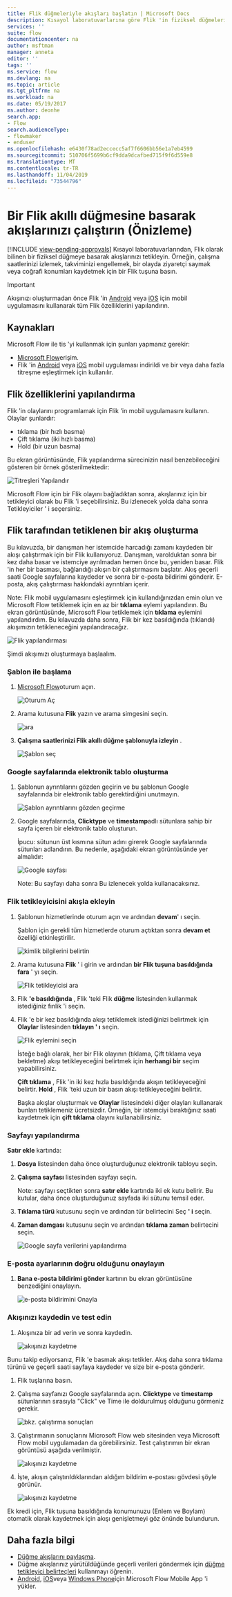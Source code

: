 ```yaml
---
title: Flik düğmeleriyle akışları başlatın | Microsoft Docs
description: Kısayol laboratuvarlarına göre Flik 'in fiziksel düğmeleriyle düğme akışlarını kolayca başlatın.
services: ''
suite: flow
documentationcenter: na
author: msftman
manager: anneta
editor: ''
tags: ''
ms.service: flow
ms.devlang: na
ms.topic: article
ms.tgt_pltfrm: na
ms.workload: na
ms.date: 05/19/2017
ms.author: deonhe
search.app:
- Flow
search.audienceType:
- flowmaker
- enduser
ms.openlocfilehash: e6430f78ad2eccecc5af7f6606bb56e1a7eb4599
ms.sourcegitcommit: 510706f5699b6cf9dda9dcafbed715f9f6d559e8
ms.translationtype: MT
ms.contentlocale: tr-TR
ms.lasthandoff: 11/04/2019
ms.locfileid: "73544796"
---
```

# <a name="run-your-flows-by-pressing-a-flic-smart-button-preview"></a>Bir Flik akıllı düğmesine basarak akışlarınızı çalıştırın (Önizleme)
[!INCLUDE [view-pending-approvals](includes/cc-rebrand.md)]
Kısayol laboratuvarlarından, Flik olarak bilinen bir fiziksel düğmeye basarak akışlarınızı tetikleyin. Örneğin, çalışma saatlerinizi izlemek, takviminizi engellemek, bir olayda ziyaretçi saymak veya coğrafi konumları kaydetmek için bir Flik tuşuna basın.

> [!IMPORTANT]
> Akışınızı oluşturmadan önce Flik 'in [Android](https://play.google.com/store/apps/details?id=io.flic.app) veya [iOS](https://itunes.apple.com/us/app/flic-app/id977593793?ls=1&mt=8) için mobil uygulamasını kullanarak tüm Flik özelliklerini yapılandırın.
> 
> 

## <a name="prerequisites"></a>Kaynakları
Microsoft Flow ile tis 'yi kullanmak için şunları yapmanız gerekir:

* [Microsoft Flow](https://flow.microsoft.com)erişim.
* Flik 'in [Android](https://play.google.com/store/apps/details?id=io.flic.app) veya [iOS](https://itunes.apple.com/us/app/flic-app/id977593793?ls=1&mt=8) mobil uygulaması indirildi ve bir veya daha fazla titreşme eşleştirmek için kullanılır.

## <a name="configure-flic-properties"></a>Flik özelliklerini yapılandırma
Flik 'in olaylarını programlamak için Flik 'in mobil uygulamasını kullanın. Olaylar şunlardır:

* tıklama (bir hızlı basma)
* Çift tıklama (iki hızlı basma)
* Hold (bir uzun basma)

Bu ekran görüntüsünde, Flik yapılandırma sürecinizin nasıl benzebileceğini gösteren bir örnek gösterilmektedir:

![Titreşleri Yapılandır](./media/flic-button-flows/configure-flic-actions.png)

Microsoft Flow için bir Flik olayını bağladıktan sonra, akışlarınız için bir tetikleyici olarak bu Flik 'i seçebilirsiniz. Bu izlenecek yolda daha sonra Tetikleyiciler ' i seçersiniz.

## <a name="create-a-flow-thats-triggered-by-a-flic"></a>Flik tarafından tetiklenen bir akış oluşturma
Bu kılavuzda, bir danışman her istemcide harcadığı zamanı kaydeden bir akışı çalıştırmak için bir Flik kullanıyoruz. Danışman, varolduktan sonra bir kez daha basar ve istemciye ayrılmadan hemen önce bu, yeniden basar. Flik 'in her bir basması, bağlandığı akışın bir çalıştırmasını başlatır. Akış geçerli saati Google sayfalarına kaydeder ve sonra bir e-posta bildirimi gönderir. E-posta, akış çalıştırması hakkındaki ayrıntıları içerir.

Note: Flik mobil uygulamasını eşleştirmek için kullandığınızdan emin olun ve Microsoft Flow tetiklemek için en az bir **tıklama** eylemi yapılandırın. Bu ekran görüntüsünde, Microsoft Flow tetiklemek için **tıklama** eylemini yapılandırdım. Bu kılavuzda daha sonra, Flik bir kez basıldığında (tıklandı) akışımızın tetikleneceğini yapılandıracağız.

   ![Flik yapılandırması](./media/flic-button-flows/flic-configured-for-flow.png)

Şimdi akışımızı oluşturmaya başlaalım.

### <a name="start-with-a-template"></a>Şablon ile başlama
1. [Microsoft Flow](https://flow.microsoft.com)oturum açın.
   
    ![Oturum Aç](./media/flic-button-flows/sign-into-flow.png)
2. Arama kutusuna **Flik** yazın ve arama simgesini seçin.
   
    ![ara](./media/flic-button-flows/search-flic.png)
3. **Çalışma saatlerinizi Flik akıllı düğme şablonuyla izleyin** .
   
    ![Şablon seç](./media/flic-button-flows/flic-templates.png)

### <a name="create-a-spreadsheet-in-google-sheets"></a>Google sayfalarında elektronik tablo oluşturma
1. Şablonun ayrıntılarını gözden geçirin ve bu şablonun Google sayfalarında bir elektronik tablo gerektirdiğini unutmayın.
   
   ![Şablon ayrıntılarını gözden geçirme](./media/flic-button-flows/flic-template-details.png)
2. Google sayfalarında, **Clicktype** ve **timestamp**adlı sütunlara sahip bir sayfa içeren bir elektronik tablo oluşturun.
   
      İpucu: sütunun üst kısmına sütun adını girerek Google sayfalarında sütunları adlandırın. Bu nedenle, aşağıdaki ekran görüntüsünde yer almalıdır:
   
   ![Google sayfası](./media/flic-button-flows/flic-google-sheet.png)
   
   Note: Bu sayfayı daha sonra Bu izlenecek yolda kullanacaksınız.

### <a name="add-the-flic-trigger-to-your-flow"></a>Flik tetikleyicisini akışla ekleyin
1. Şablonun hizmetlerinde oturum açın ve ardından **devam**' ı seçin.
   
     Şablon için gerekli tüm hizmetlerde oturum açtıktan sonra **devam et** özelliği etkinleştirilir.
   
    ![kimlik bilgilerini belirtin](./media/flic-button-flows/flic-template-services-sign-in.png)
2. Arama kutusuna **Flik** ' i girin ve ardından **bir Flik tuşuna basıldığında fara** ' yı seçin.
   
    ![Flik tetikleyicisi ara](./media/flic-button-flows/flic-search-trigger.png)
3. Flik **'e basıldığında** , Flik 'teki Flik **düğme** listesinden kullanmak istediğiniz fınlik 'i seçin.
4. Flik 'e bir kez basıldığında akışı tetiklemek istediğinizi belirtmek için **Olaylar** listesinden **tıklayın ' ı** seçin.
   
    ![Flik eylemini seçin](./media/flic-button-flows/select-flic.png)
   
   İsteğe bağlı olarak, her bir Flik olayının (tıklama, Çift tıklama veya bekletme) akışı tetikleyeceğini belirtmek için **herhangi bir** seçim yapabilirsiniz.
   
   **Çift tıklama** , Flik 'in iki kez hızla basıldığında akışın tetikleyeceğini belirtir. **Hold** , Flik 'teki uzun bir basın akışı tetikleyeceğini belirtir.
   
   Başka akışlar oluşturmak ve **Olaylar** listesindeki diğer olayları kullanarak bunları tetiklemeniz ücretsizdir. Örneğin, bir istemciyi bıraktığınız saati kaydetmek için **çift tıklama** olayını kullanabilirsiniz.

### <a name="configure-the-sheet"></a>Sayfayı yapılandırma
   **Satır ekle** kartında:

1. **Dosya** listesinden daha önce oluşturduğunuz elektronik tabloyu seçin.
2. **Çalışma sayfası** listesinden sayfayı seçin.
   
   Note: sayfayı seçtikten sonra **satır ekle** kartında iki ek kutu belirir. Bu kutular, daha önce oluşturduğunuz sayfada iki sütunu temsil eder.
3. **Tıklama türü** kutusunu seçin ve ardından tür belirtecini Seç **' i** seçin.
4. **Zaman damgası** kutusunu seçin ve ardından **tıklama zaman** belirtecini seçin.
   
    ![Google sayfa verilerini yapılandırma](./media/flic-button-flows/flick-insert-row-card.png)

### <a name="confirm-the-email-settings-are-correct"></a>E-posta ayarlarının doğru olduğunu onaylayın
1. **Bana e-posta bildirimi gönder** kartının bu ekran görüntüsüne benzediğini onaylayın.
   
    ![e-posta bildirimini Onayla](./media/flic-button-flows/email-settings.png)

### <a name="save-your-flow-and-test-it"></a>Akışınızı kaydedin ve test edin
1. Akışınıza bir ad verin ve sonra kaydedin.
   
    ![akışınızı kaydetme](./media/flic-button-flows/save.png)

Bunu takip ediyorsanız, Flik 'e basmak akışı tetikler. Akış daha sonra tıklama türünü ve geçerli saati sayfaya kaydeder ve size bir e-posta gönderir.

1. Flik tuşlarına basın.
2. Çalışma sayfanızı Google sayfalarında açın. **Clicktype** ve **timestamp** sütunlarının sırasıyla "Click" ve Time ile doldurulmuş olduğunu görmeniz gerekir.
   
    ![bkz. çalıştırma sonuçları](./media/flic-button-flows/flic-google-sheet-after-run.png)
3. Çalıştırmanın sonuçlarını Microsoft Flow web sitesinden veya Microsoft Flow mobil uygulamadan da görebilirsiniz. Test çalıştırımın bir ekran görüntüsü aşağıda verilmiştir.
   
    ![akışınızı kaydetme](./media/flic-button-flows/flic-test-run-results-portal.png)
4. İşte, akışın çalıştırıldıklarından aldığım bildirim e-postası gövdesi şöyle görünür.
   
    ![akışınızı kaydetme](./media/flic-button-flows/flic-email-body.png)

Ek kredi için, Flik tuşuna basıldığında konumunuzu (Enlem ve Boylam) otomatik olarak kaydetmek için akışı genişletmeyi göz önünde bulundurun.

## <a name="more-information"></a>Daha fazla bilgi
* [Düğme akışlarını paylaşma](share-buttons.md).
* Düğme akışlarınız yürütüldüğünde geçerli verileri göndermek için [düğme tetikleyici belirteçleri](introduction-to-button-trigger-tokens.md) kullanmayı öğrenin.
* [Android](https://aka.ms/flowmobiledocsandroid), [iOS](https://aka.ms/flowmobiledocsios)veya [Windows Phone](https://aka.ms/flowmobilewindows)için Microsoft Flow Mobile App 'i yükler.

